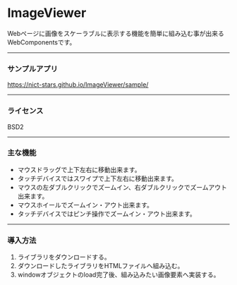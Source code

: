 # ImageViewer
Webページに画像をスケーラブルに表示する機能を簡単に組み込む事が出来るWebComponentsです。


------------

### サンプルアプリ
https://nict-stars.github.io/ImageViewer/sample/

------------

### ライセンス

BSD2

------------

### 主な機能

- マウスドラッグで上下左右に移動出来ます。
- タッチデバイスではスワイプで上下左右に移動出来ます。
- マウスの左ダブルクリックでズームイン、右ダブルクリックでズームアウト出来ます。
- マウスホイールでズームイン・アウト出来ます。
- タッチデバイスではピンチ操作でズームイン・アウト出来ます。

------------

### 導入方法

1. ライブラリをダウンロードする。
2. ダウンロードしたライブラリをHTMLファイルへ組み込む。
3. windowオブジェクトのload完了後、組み込みたい画像要素へ実装する。
